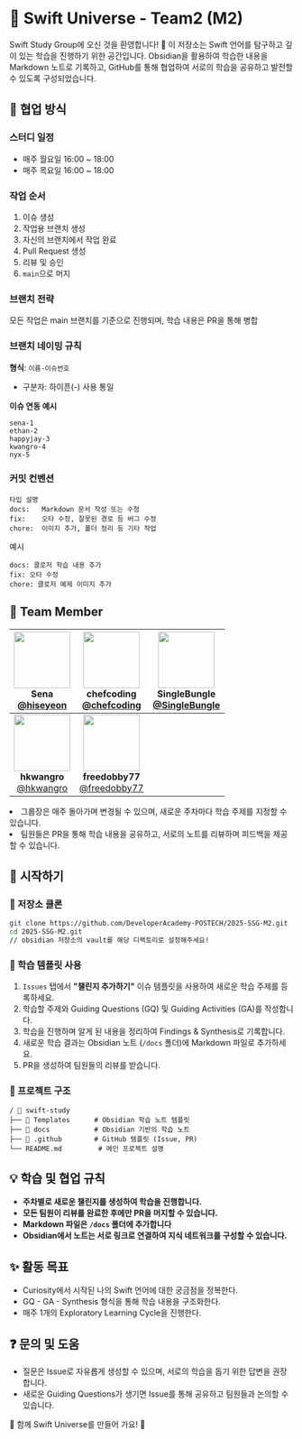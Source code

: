 # 🌱 Swift Universe - Team2 (M2)

Swift Study Group에 오신 것을 환영합니다! 🤗
이 저장소는 Swift 언어를 탐구하고 깊이 있는 학습을 진행하기 위한 공간입니다. 
Obsidian을 활용하여 학습한 내용을 Markdown 노트로 기록하고, GitHub를 통해 협업하여 서로의 학습을 공유하고 발전할 수 있도록 구성되었습니다.

## 🤝 협업 방식
### 스터디 일정
- 매주 월요일 16:00 ~ 18:00
- 매주 목요일 16:00 ~ 18:00

### 작업 순서
1. 이슈 생성
2. 작업용 브랜치 생성
3. 자신의 브랜치에서 작업 완료
4. Pull Request 생성
5. 리뷰 및 승인
6. ```main```으로 머지

### 브랜치 전략
모든 작업은 main 브랜치를 기준으로 진행되며, 학습 내용은 PR을 통해 병합

### 브랜치 네이밍 규칙
**형식**: ```이름-이슈번호```
- 구분자: 하이픈(-) 사용 통일

**이슈 연동 예시**
```
sena-1
ethan-2
happyjay-3
kwangro-4
nyx-5
```

### 커밋 컨벤션
```
타입 설명
docs:	Markdown 문서 작성 또는 수정
fix:	오타 수정, 잘못된 경로 등 버그 수정
chore:	이미지 추가, 폴더 정리 등 기타 작업
```
예시
```
docs: 클로저 학습 내용 추가  
fix: 오타 수정
chore: 클로저 예제 이미지 추가
```

## 👥 Team Member

<div align="center">
  
| <img src="https://github.com/hiseyeon.png" width="100"/><br/>**Sena**<br/>[@hiseyeon](https://github.com/hiseyeon) | <img src="https://github.com/chefcoding.png" width="100"/><br/>**chefcoding**<br/>[@chefcoding](https://github.com/chefcoding) |  <img src="https://github.com/SingleBungIe.png" width="100"/><br/>**SingleBungIe**<br/>[@SingleBungIe](https://github.com/SingleBungIe) | 
|:---:|:---:|:---:|
| <img src="https://github.com/hkwangro.png" width="100"/><br/>**hkwangro**<br/>[@hkwangro](https://github.com/hkwangro) | <img src="https://github.com/freedobby77.png" width="100"/><br/>**freedobby77**<br/>[@freedobby77](https://github.com/freedobby77) |  

</div
  
- 그룹장은 매주 돌아가며 변경될 수 있으며, 새로운 주차마다 학습 주제를 지정할 수 있습니다.
- 팀원들은 PR을 통해 학습 내용을 공유하고, 서로의 노트를 리뷰하며 피드백을 제공할 수 있습니다.

## 🚀 시작하기
### 📌 저장소 클론
```bash
git clone https://github.com/DeveloperAcademy-POSTECH/2025-SSG-M2.git
cd 2025-SSG-M2.git
// obsidian 저장소의 vault를 해당 디렉토리로 설정해주세요!
```




### 🌱 학습 템플릿 사용
1. `Issues` 탭에서 **"챌린지 추가하기"** 이슈 템플릿을 사용하여 새로운 학습 주제를 등록하세요.
2. 학습할 주제와 Guiding Questions (GQ) 및 Guiding Activities (GA)를 작성합니다.
3. 학습을 진행하며 알게 된 내용을 정리하여 Findings & Synthesis로 기록합니다.
4. 새로운 학습 결과는 Obsidian 노트 (`/docs` 폴더)에 Markdown 파일로 추가하세요.
5. PR을 생성하여 팀원들의 리뷰를 받습니다.

### 📂 프로젝트 구조
```
/ 📁 swift-study
├── 📁 Templates      # Obsidian 학습 노트 템플릿
├── 📁 docs           # Obsidian 기반의 학습 노트
├── 📁 .github        # GitHub 템플릿 (Issue, PR)
└── README.md         # 메인 프로젝트 설명
```

## 💡 학습 및 협업 규칙
- **주차별로 새로운 챌린지를 생성하여 학습을 진행합니다.**
- **모든 팀원이 리뷰를 완료한 후에만 PR을 머지할 수 있습니다.**
- **Markdown 파일은 `/docs` 폴더에 추가합니다**
- **Obsidian에서 노트는 서로 링크로 연결하여 지식 네트워크를 구성할 수 있습니다.**

## ✨ 활동 목표
- Curiosity에서 시작된 나의 Swift 언어에 대한 궁금점을 정복한다.
- GQ - GA - Synthesis 형식을 통해 학습 내용을 구조화한다.
- 매주 1개의 Exploratory Learning Cycle을 진행한다.


## ❓ 문의 및 도움
- 질문은 Issue로 자유롭게 생성할 수 있으며, 서로의 학습을 돕기 위한 답변을 권장합니다.
- 새로운 Guiding Questions가 생기면 Issue를 통해 공유하고 팀원들과 논의할 수 있습니다.

🚀 함께 Swift Universe를 만들어 가요! 🌌

